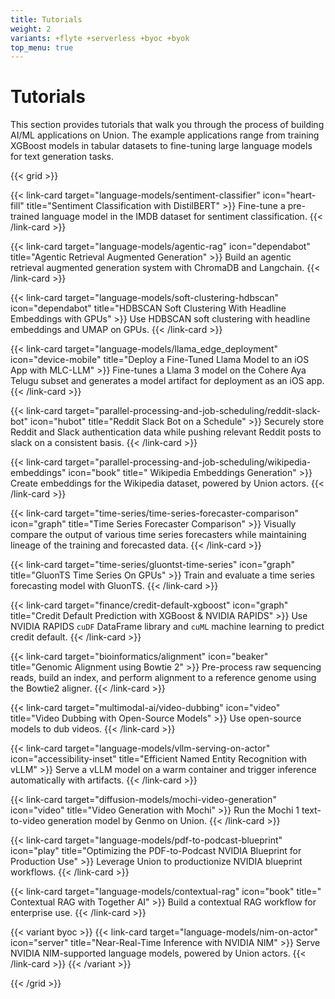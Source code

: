 ```yaml
---
title: Tutorials
weight: 2
variants: +flyte +serverless +byoc +byok
top_menu: true
---
```


# Tutorials

This section provides tutorials that walk you through the process of building AI/ML applications on Union.
The example applications range from training XGBoost models in tabular datasets to fine-tuning large language models for text generation tasks.

{{< grid >}}

{{< link-card target="language-models/sentiment-classifier" icon="heart-fill" title="Sentiment Classification with DistilBERT" >}}
Fine-tune a pre-trained language model in the IMDB dataset for sentiment classification.
{{< /link-card >}}

{{< link-card target="language-models/agentic-rag" icon="dependabot" title="Agentic Retrieval Augmented Generation" >}}
Build an agentic retrieval augmented generation system with ChromaDB and Langchain.
{{< /link-card >}}

{{< link-card target="language-models/soft-clustering-hdbscan" icon="dependabot" title="HDBSCAN Soft Clustering With Headline Embeddings with GPUs" >}}
Use HDBSCAN soft clustering with headline embeddings and UMAP on GPUs.
{{< /link-card >}}

{{< link-card target="language-models/llama_edge_deployment" icon="device-mobile" title="Deploy a Fine-Tuned Llama Model to an iOS App with MLC-LLM" >}}
Fine-tunes a Llama 3 model on the Cohere Aya Telugu subset and generates a model artifact for deployment as an iOS app.
{{< /link-card >}}

{{< link-card target="parallel-processing-and-job-scheduling/reddit-slack-bot" icon="hubot" title="Reddit Slack Bot on a Schedule" >}}
Securely store Reddit and Slack authentication data while pushing relevant Reddit posts to slack on a consistent basis.
{{< /link-card >}}

{{< link-card target="parallel-processing-and-job-scheduling/wikipedia-embeddings" icon="book" title=" Wikipedia Embeddings Generation" >}}
Create embeddings for the Wikipedia dataset, powered by Union actors.
{{< /link-card >}}

{{< link-card target="time-series/time-series-forecaster-comparison" icon="graph" title="Time Series Forecaster Comparison" >}}
Visually compare the output of various time series forecasters while
maintaining lineage of the training and forecasted data.
{{< /link-card >}}

{{< link-card target="time-series/gluontst-time-series" icon="graph" title="GluonTS Time Series On GPUs" >}}
Train and evaluate a time series forecasting model with GluonTS.
{{< /link-card >}}

{{< link-card target="finance/credit-default-xgboost" icon="graph" title="Credit Default Prediction with XGBoost & NVIDIA RAPIDS" >}}
Use NVIDIA RAPIDS `cuDF` DataFrame library and `cuML` machine learning to predict credit default.
{{< /link-card >}}

{{< link-card target="bioinformatics/alignment" icon="beaker" title="Genomic Alignment using Bowtie 2" >}}
Pre-process raw sequencing reads, build an index, and perform alignment to a reference genome using the Bowtie2 aligner.
{{< /link-card >}}

{{< link-card target="multimodal-ai/video-dubbing" icon="video" title="Video Dubbing with Open-Source Models" >}}
Use open-source models to dub videos.
{{< /link-card >}}

{{< link-card target="language-models/vllm-serving-on-actor" icon="accessibility-inset" title="Efficient Named Entity Recognition with vLLM" >}}
Serve a vLLM model on a warm container and trigger inference automatically with artifacts.
{{< /link-card >}}

{{< link-card target="diffusion-models/mochi-video-generation" icon="video" title="Video Generation with Mochi" >}}
Run the Mochi 1 text-to-video generation model by Genmo on Union.
{{< /link-card >}}

{{< link-card target="language-models/pdf-to-podcast-blueprint" icon="play" title="Optimizing the PDF-to-Podcast NVIDIA Blueprint for Production Use" >}}
Leverage Union to productionize NVIDIA blueprint workflows.
{{< /link-card >}}

{{< link-card target="language-models/contextual-rag" icon="book" title=" Contextual RAG with Together AI" >}}
Build a contextual RAG workflow for enterprise use.
{{< /link-card >}}

{{< variant byoc >}}
{{< link-card target="language-models/nim-on-actor" icon="server" title="Near-Real-Time Inference with NVIDIA NIM" >}}
Serve NVIDIA NIM-supported language models, powered by Union actors.
{{< /link-card >}}
{{< /variant >}}

{{< /grid >}}

